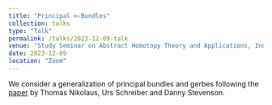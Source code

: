 ```yaml
---
title: "Principal ∞-Bundles"
collection: talks
type: "Talk"
permalink: /talks/2023-12-09-talk
venue: "Study Seminar on Abstract Homotopy Theory and Applications, Independent University of Moscow"
date: 2023-12-09
location: "Zoom"
---
```

  
We consider a generalization of principal bundles and gerbes following the [paper](https://arxiv.org/abs/1207.0248) by Thomas Nikolaus, Urs Schreiber and Danny Stevenson. 
   
